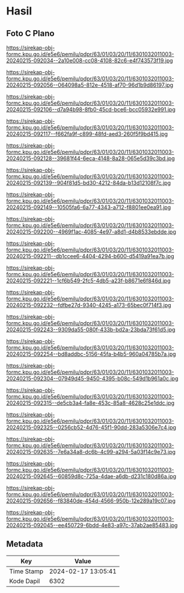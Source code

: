 # Hasil

## Foto C Plano

https://sirekap-obj-formc.kpu.go.id/e5e6/pemilu/pdpr/63/01/03/20/11/6301032011003-20240215-092034--2a10e008-cc08-4108-82c6-e4f743573f19.jpg

https://sirekap-obj-formc.kpu.go.id/e5e6/pemilu/pdpr/63/01/03/20/11/6301032011003-20240215-092056--064098a5-812e-4518-af70-96d1b9d86197.jpg

https://sirekap-obj-formc.kpu.go.id/e5e6/pemilu/pdpr/63/01/03/20/11/6301032011003-20240215-092106--d7a94b98-8fb0-45cd-bce6-bcc05932e991.jpg

https://sirekap-obj-formc.kpu.go.id/e5e6/pemilu/pdpr/63/01/03/20/11/6301032011003-20240215-092117--f662fa9f-c899-48fd-aed3-260f5f9bd415.jpg

https://sirekap-obj-formc.kpu.go.id/e5e6/pemilu/pdpr/63/01/03/20/11/6301032011003-20240215-092128--39681f44-6eca-4148-8a28-065e5d39c3bd.jpg

https://sirekap-obj-formc.kpu.go.id/e5e6/pemilu/pdpr/63/01/03/20/11/6301032011003-20240215-092139--904f81d5-bd30-4212-84da-b13d12108f7c.jpg

https://sirekap-obj-formc.kpu.go.id/e5e6/pemilu/pdpr/63/01/03/20/11/6301032011003-20240215-092149--10505fa6-6a77-4343-a712-f8801ee0ea91.jpg

https://sirekap-obj-formc.kpu.go.id/e5e6/pemilu/pdpr/63/01/03/20/11/6301032011003-20240215-092200--4969f1ac-4085-4e97-a8d1-d4b8533ebdde.jpg

https://sirekap-obj-formc.kpu.go.id/e5e6/pemilu/pdpr/63/01/03/20/11/6301032011003-20240215-092211--db1ccee6-4404-4294-b600-d5419a91ea7b.jpg

https://sirekap-obj-formc.kpu.go.id/e5e6/pemilu/pdpr/63/01/03/20/11/6301032011003-20240215-092221--1cf6b549-2fc5-4db5-a23f-b8671e6f846d.jpg

https://sirekap-obj-formc.kpu.go.id/e5e6/pemilu/pdpr/63/01/03/20/11/6301032011003-20240215-092232--fdfbe27d-9340-4245-a173-65bec0f714f3.jpg

https://sirekap-obj-formc.kpu.go.id/e5e6/pemilu/pdpr/63/01/03/20/11/6301032011003-20240215-092243--9309da55-080f-433b-bd2a-23bda73f61d5.jpg

https://sirekap-obj-formc.kpu.go.id/e5e6/pemilu/pdpr/63/01/03/20/11/6301032011003-20240215-092254--bd8addbc-5156-45fa-b4b5-960a04785b7a.jpg

https://sirekap-obj-formc.kpu.go.id/e5e6/pemilu/pdpr/63/01/03/20/11/6301032011003-20240215-092304--07949d45-9450-4395-b08c-549d1b961a0c.jpg

https://sirekap-obj-formc.kpu.go.id/e5e6/pemilu/pdpr/63/01/03/20/11/6301032011003-20240215-092315--de5cb3a4-fa8e-453c-85a8-4628c25e1ddc.jpg

https://sirekap-obj-formc.kpu.go.id/e5e6/pemilu/pdpr/63/01/03/20/11/6301032011003-20240215-092325--0256cb52-4d76-45f1-90dd-283a5306e7c4.jpg

https://sirekap-obj-formc.kpu.go.id/e5e6/pemilu/pdpr/63/01/03/20/11/6301032011003-20240215-092635--7e6a34a8-dc6b-4c99-a294-5a03f14c9e73.jpg

https://sirekap-obj-formc.kpu.go.id/e5e6/pemilu/pdpr/63/01/03/20/11/6301032011003-20240215-092645--60859d8c-725a-4dae-a6db-d231c180d86a.jpg

https://sirekap-obj-formc.kpu.go.id/e5e6/pemilu/pdpr/63/01/03/20/11/6301032011003-20240215-092656--f83840de-454d-4566-950b-12e289a19c07.jpg

https://sirekap-obj-formc.kpu.go.id/e5e6/pemilu/pdpr/63/01/03/20/11/6301032011003-20240215-092045--ee450729-6bdd-4e83-a97c-37ab2ae85483.jpg


## Metadata

| Key        | Value               |
| ---------- | ------------------- |
| Time Stamp | 2024-02-17 13:05:41 |
| Kode Dapil | 6302                |



